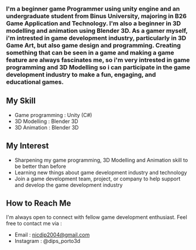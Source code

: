 <h3 align="left"> I'm a beginner game Programmer using unity engine and an undergraduate student from Binus University, majoring in B26 Game Application and Technology. I'm also a beginner in 3D modelling and animation using Blender 3D. As a gamer myself, i'm intrested in game development industry, particularly in 3D Game Art, but also game design and programming. Creating something that can be seen in a game and making a game feature are always fascinates me, so i'm very intrested in game programming and 3D Modelling so i can participate in the game development industry to make a fun, engaging, and educational games.</h3>

## My Skill
- Game programming : Unity (C#)
- 3D Modelling : Blender 3D
- 3D Animation : Blender 3D

## My Interest 
- Sharpening my game programming, 3D Modelling and Animation skill to be better than before
- Learning new things about game development industry and technology
- Join a game development team, project, or company to help support and develop the game development industry

## How to Reach Me
I'm always open to connect with fellow game development enthusiast. Feel free to contact me via :
- Email : nicdip2004@gmail.com
- Instagram : @dips_porto3d


